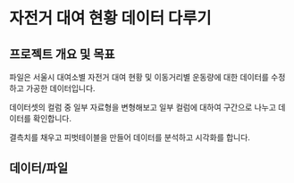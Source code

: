 # 자전거 대여 현황 데이터 다루기

## 프로젝트 개요 및 목표

파일은 서울시 대여소별 자전거 대여 현황 및 이동거리별 운동량에 대한 데이터를 수정하고 가공한 데이터입니다.

데이터셋의 컬럼 중 일부 자료형을 변형해보고 일부 컬럼에 대하여 구간으로 나누고 데이터를 확인합니다.

결측치를 채우고 피벗테이블을 만들어 데이터를 분석하고 시각화를 합니다.

## 데이터/파일


##
